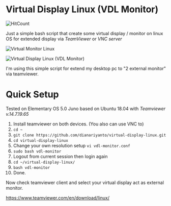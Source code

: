 # Virtual Display Linux (VDL Monitor)
![HitCount](http://hits.dwyl.com/dianariyanto/virtual-display-linux.svg)

Just a simple bash script that create some virtual display / monitor on linux OS for extended display via *TeamViewer* or *VNC server*

![Virtual Monitor Linux](https://raw.githubusercontent.com/dianariyanto/virtual-display-linux/master/Screenshot2.png)

![Virtual Display Linux (VDL Monitor)](https://raw.githubusercontent.com/dianariyanto/virtual-display-linux/master/Screenshot.png)

I'm using this simple script for extend my desktop pc to "2 external monitor" via teamviewer.

# Quick Setup

Tested on Elementary OS 5.0 Juno based on Ubuntu 18.04 with *Teamviewer v.14.7.19.65*

1. Install teamviewer on both devices. (You also can use VNC to)
2. `cd ~`
3. `git clone https://github.com/dianariyanto/virtual-display-linux.git`
4. `cd virtual-display-linux`
5. Change your own resolution setup `vi vdl-monitor.conf`
6. `sudo bash vdl-monitor`
7. Logout from current session then login again
8. `cd ~/virtual-display-linux/`
9. `bash vdl-monitor`
10. Done.

Now check teamviewer client and select your virtual display act as external monitor.

https://www.teamviewer.com/en/download/linux/
